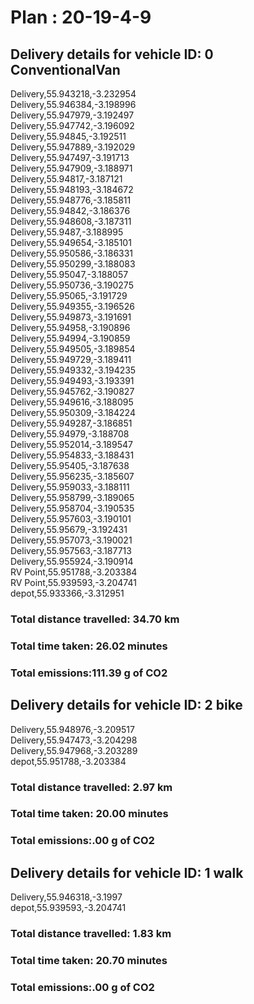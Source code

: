 # Plan : 20-19-4-9
## Delivery details for vehicle ID: 0 ConventionalVan 
Delivery,55.943218,-3.232954<br>Delivery,55.946384,-3.198996<br>Delivery,55.947979,-3.192497<br>Delivery,55.947742,-3.196092<br>Delivery,55.94845,-3.192511<br>Delivery,55.947889,-3.192029<br>Delivery,55.947497,-3.191713<br>Delivery,55.947909,-3.188971<br>Delivery,55.94817,-3.187121<br>Delivery,55.948193,-3.184672<br>Delivery,55.948776,-3.185811<br>Delivery,55.94842,-3.186376<br>Delivery,55.948608,-3.187311<br>Delivery,55.9487,-3.188995<br>Delivery,55.949654,-3.185101<br>Delivery,55.950586,-3.186331<br>Delivery,55.950299,-3.188083<br>Delivery,55.95047,-3.188057<br>Delivery,55.950736,-3.190275<br>Delivery,55.95065,-3.191729<br>Delivery,55.949355,-3.196526<br>Delivery,55.949873,-3.191691<br>Delivery,55.94958,-3.190896<br>Delivery,55.94994,-3.190859<br>Delivery,55.949505,-3.189854<br>Delivery,55.949729,-3.189411<br>Delivery,55.949332,-3.194235<br>Delivery,55.949493,-3.193391<br>Delivery,55.945762,-3.190827<br>Delivery,55.949616,-3.188095<br>Delivery,55.950309,-3.184224<br>Delivery,55.949287,-3.186851<br>Delivery,55.94979,-3.188708<br>Delivery,55.952014,-3.189547<br>Delivery,55.954833,-3.188431<br>Delivery,55.95405,-3.187638<br>Delivery,55.956235,-3.185607<br>Delivery,55.959033,-3.188111<br>Delivery,55.958799,-3.189065<br>Delivery,55.958704,-3.190535<br>Delivery,55.957603,-3.190101<br>Delivery,55.95679,-3.192431<br>Delivery,55.957073,-3.190021<br>Delivery,55.957563,-3.187713<br>Delivery,55.955924,-3.190914<br>RV Point,55.951788,-3.203384<br>RV Point,55.939593,-3.204741<br>depot,55.933366,-3.312951<br>
### Total distance travelled: 34.70 km 
### Total time taken: 26.02 minutes 
### Total emissions:111.39 g of CO2
## Delivery details for vehicle ID: 2 bike 
Delivery,55.948976,-3.209517<br>Delivery,55.947473,-3.204298<br>Delivery,55.947968,-3.203289<br>depot,55.951788,-3.203384<br>
### Total distance travelled: 2.97 km 
### Total time taken: 20.00 minutes 
### Total emissions:.00 g of CO2
## Delivery details for vehicle ID: 1 walk 
Delivery,55.946318,-3.1997<br>depot,55.939593,-3.204741<br>
### Total distance travelled: 1.83 km 
### Total time taken: 20.70 minutes 
### Total emissions:.00 g of CO2
